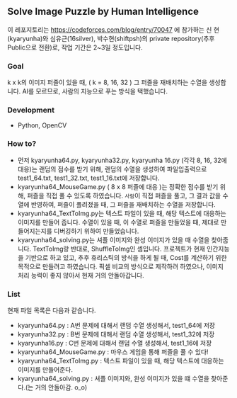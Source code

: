 ## Solve Image Puzzle by Human Intelligence

이 레포지토리는 https://codeforces.com/blog/entry/70047 에 참가하는 신 현(kyaryunha)와 심유근(16silver), 박수현(shiftpsh)의 private repository(추후 Public으로 전환)로, 작업 기간은 2~3일 정도입니다.


### Goal
k x k의 이미지 퍼즐이 있을 때, ( k = 8, 16, 32 ) 그 퍼즐을 재배치하는 수열을 생성합니다.
AI를 모르므로, 사람의 지능으로 푸는 방식을 택했습니다. 

### Development
- Python, OpenCV

### How to?
- 먼저 kyaryunha64.py, kyaryunha32.py, kyaryunha 16.py (각각 8, 16, 32에 대응)는 랜덤의 점수를 받기 위해, 랜덤의 수열을 생성하여 파일입출력으로 test1_64.txt, test1_32.txt, test1_16.txt에 저장합니다.
- kyaryunha64_MouseGame.py ( 8 x 8 퍼즐에 대응 )는 정확한 점수를 받기 위해, 퍼즐을 직접 풀 수 있도록 하였습니다. `사람`이 직접 퍼즐을 풀고, 그 결과 값을 수열에 반영하여, 퍼즐이 풀려졌을 때, 그 퍼즐을 재배치하는 수열을 저장합니다. 
- kyaryunha64_TextToImg.py는 텍스트 파일이 있을 때, 해당 텍스트에 대응하는 이미지를 만들어 줍니다. 수열이 있을 때, 이 수열로 퍼즐을 만들었을 때, 제대로 만들어지는지를 디버깅하기 위하여 만들었습니다. 
- kyaryunha64_solving.py는 셔플 이미지와 완성 이미지가 있을 때 수열을 찾아줍니다. TextToImg랑 반대로, ShuffleToImg인 셈입니다. 프로젝트가 현재 인간지능을 기반으로 하고 있고, 추후 휴리스틱의 방식을 하게 될 때, Cost를 계산하기 위한 목적으로 만들려고 하였습니다. 픽셀 비교의 방식으로 제작하려 하였으나, 이미지 처리 능력이 좋지 않아서 현재 거의 안돌아갑니다. 

### List
현재 파일 목록은 다음과 같습니다.

- kyaryunha64.py : A번 문제에 대해서 랜덤 수열 생성해서, test1_64에 저장
- kyaryunha32.py : B번 문제에 대해서 랜덤 수열 생성해서, test1_32에 저장
- kyaryunha16.py : C번 문제에 대해서 랜덤 수열 생성해서, test1_16에 저장
- kyaryunha64_MouseGame.py : 마우스 게임을 통해 퍼즐을 풀 수 있다!
- kyaryunha64_TextToImg.py : 텍스트 파일이 있을 때, 해당 텍스트에 대응하는 이미지를 만들어준다.
- kyaryunha64_solving.py : 셔플 이미지와, 완성 이미지가 있을 떄 수열을 찾아준다.(는 거의 안돌아감. o_o)
